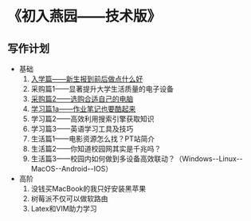 # 《初入燕园——技术版》

## 写作计划

- 基础
  1. [入学篇——新生报到前后做点什么好](https://github.com/xiaotianxt/rookie-in-pku/blob/master/入学篇/入学篇.md)
  2. 采购篇1——显著提升大学生活质量的电子设备
  3. [采购篇2——选购合适自己的电脑](https://github.com/xiaotianxt/rookie-in-pku/blob/master/采购篇/采购篇2.md)
  4. [学习篇1a——作业笔记也要酷起来](https://github.com/xiaotianxt/rookie-in-pku/blob/master/学习篇/学习篇1a.md)
  5. 学习篇2——高效利用搜索引擎获取知识
  6. 学习篇3——英语学习工具及技巧
  7. 生活篇1——电影资源怎么找？PT站简介
  8. 生活篇2——你知道校园网其实是千兆吗？
  9. 生活篇3——校园内如何做到多设备高效联动？（Windows--Linux--MacOS--Android--IOS）
- 高阶
  1. 没钱买MacBook的我只好安装黑苹果
  2. 树莓派不仅可以做软路由
  3. Latex和VIM助力学习